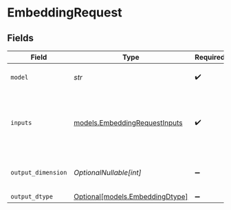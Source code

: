 # EmbeddingRequest


## Fields

| Field                                                                | Type                                                                 | Required                                                             | Description                                                          | Example                                                              |
| -------------------------------------------------------------------- | -------------------------------------------------------------------- | -------------------------------------------------------------------- | -------------------------------------------------------------------- | -------------------------------------------------------------------- |
| `model`                                                              | *str*                                                                | :heavy_check_mark:                                                   | ID of the model to use.                                              | mistral-embed                                                        |
| `inputs`                                                             | [models.EmbeddingRequestInputs](../models/embeddingrequestinputs.md) | :heavy_check_mark:                                                   | Text to embed.                                                       | [<br/>"Embed this sentence.",<br/>"As well as this one."<br/>]       |
| `output_dimension`                                                   | *OptionalNullable[int]*                                              | :heavy_minus_sign:                                                   | The dimension of the output embeddings.                              |                                                                      |
| `output_dtype`                                                       | [Optional[models.EmbeddingDtype]](../models/embeddingdtype.md)       | :heavy_minus_sign:                                                   | N/A                                                                  |                                                                      |